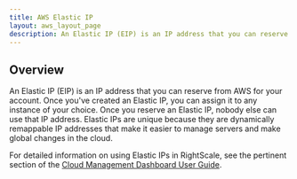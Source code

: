 ```yaml
---
title: AWS Elastic IP
layout: aws_layout_page
description: An Elastic IP (EIP) is an IP address that you can reserve from AWS for your account. Once you've created an Elastic IP, you can assign it to any instance of your choice.
---
```


## Overview

An Elastic IP (EIP) is an IP address that you can reserve from AWS for your account. Once you've created an Elastic IP, you can assign it to any instance of your choice. Once you reserve an Elastic IP, nobody else can use that IP address. Elastic IPs are unique because they are dynamically remappable IP addresses that make it easier to manage servers and make global changes in the cloud.

For detailed information on using Elastic IPs in RightScale, see the pertinent section of the [Cloud Management Dashboard User Guide](/cm/dashboard/clouds/aws/ec2_elastic_ips.html).
